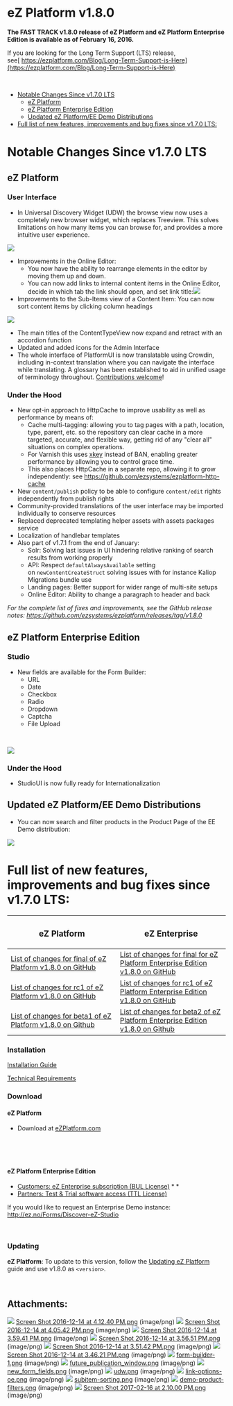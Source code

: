 #  eZ Platform v1.8.0

**The FAST TRACK v1.8.0 release of eZ Platform and eZ Platform Enterprise Edition is available as of February 16, 2016.**

If you are looking for the Long Term Support (LTS) release, see[ https://ezplatform.com/Blog/Long-Term-Support-is-Here](https://ezplatform.com/Blog/Long-Term-Support-is-Here)

 

-   [Notable Changes Since v1.7.0 LTS](#eZPlatformv1.8.0-NotableChangesSincev1.7.0LTS)
    -   [eZ Platform](#eZPlatformv1.8.0-eZPlatform)
    -   [eZ Platform Enterprise Edition](#eZPlatformv1.8.0-eZPlatformEnterpriseEdition)
    -   [Updated eZ Platform/EE Demo Distributions](#eZPlatformv1.8.0-UpdatedeZPlatform/EEDemoDistributions)
-   [Full list of new features, improvements and bug fixes since v1.7.0 LTS:](#eZPlatformv1.8.0-Fulllistofnewfeatures,improvementsandbugfixessincev1.7.0LTS:)

# Notable Changes Since v1.7.0 LTS

## eZ Platform

### User Interface

-   In Universal Discovery Widget (UDW) the browse view now uses a completely new browser widget, which replaces Treeview. This solves limitations on how many items you can browse for, and provides a more intuitive user experience.

![](attachments/33555269/33555699.png)

-   Improvements in the Online Editor:
    -   You now have the ability to rearrange elements in the editor by moving them up and down.
    -   You can now add links to internal content items in the Online Editor, decide in which tab the link should open, and set link title:![](attachments/33555269/33555700.png)
-   Improvements to the Sub-Items view of a Content Item: You can now sort content items by clicking column headings

![](attachments/33555269/33555701.png)

-   The main titles of the ContentTypeView now expand and retract with an accordion function
-   Updated and added icons for the Admin Interface
-   The whole interface of PlatformUI is now translatable using Crowdin, including in-context translation where you can navigate the interface while translating. A glossary has been established to aid in unified usage of terminology throughout. [Contributions welcome](https://crowdin.com/project/ezplatform)!

### Under the Hood

-   New opt-in approach to HttpCache to improve usability as well as performance by means of:
    -   Cache multi-tagging: allowing you to tag pages with a path, location, type, parent, etc. so the repository can clear cache in a more targeted, accurate, and flexible way, getting rid of any "clear all" situations on complex operations.
    -   For Varnish this uses [xkey](https://github.com/varnish/varnish-modules/blob/master/docs/vmod_xkey.rst) instead of BAN, enabling greater performance by allowing you to control grace time.
    -   This also places HttpCache in a separate repo, allowing it to grow independently: see <https://github.com/ezsystems/ezplatform-http-cache>
-   New `content/publish` policy to be able to configure `content/edit` rights independently from publish rights
-   Community-provided translations of the user interface may be imported individually to conserve resources
-   Replaced deprecated templating helper assets with assets packages service
-   Localization of handlebar templates
-   Also part of v1.7.1 from the end of January:
    -   Solr: Solving last issues in UI hindering relative ranking of search results from working properly
    -   API: Respect `defaultAlwaysAvailable` setting on `newContentCreateStruct` solving issues with for instance Kaliop Migrations bundle use
    -   Landing pages: Better support for wider range of multi-site setups
    -   Online Editor: Ability to change a paragraph to header and back

 *For the complete list of fixes and improvements, see the GitHub release notes: <https://github.com/ezsystems/ezplatform/releases/tag/v1.8.0>*

## eZ Platform Enterprise Edition

### Studio

-   New fields are available for the Form Builder:
    -   URL
    -   Date
    -   Checkbox
    -   Radio
    -   Dropdown
    -   Captcha
    -   File Upload

 

![](attachments/33555269/33555813.png)

### Under the Hood

-   StudioUI is now fully ready for Internationalization

## Updated eZ Platform/EE Demo Distributions

-   You can now search and filter products in the Product Page of the EE Demo distribution:

![](attachments/33555269/33555702.png)

# Full list of new features, improvements and bug fixes since v1.7.0 LTS:

<table>
<colgroup>
<col width="50%" />
<col width="50%" />
</colgroup>
<thead>
<tr class="header">
<th><h3 id="eZPlatformv1.8.0-eZPlatform.1">eZ Platform</h3></th>
<th><h3 id="eZPlatformv1.8.0-eZEnterprise">eZ Enterprise</h3></th>
</tr>
</thead>
<tbody>
<tr class="odd">
<td><a href="https://github.com/ezsystems/ezplatform/releases/tag/v1.8.0" class="external-link">List of changes for final of eZ Platform v1.8.0 on GitHub</a></td>
<td><a href="https://github.com/ezsystems/ezstudio/releases/tag/v1.8.0" class="external-link">List of changes for final for eZ Platform Enterprise Edition v1.8.0 on <span>GitHub</span></a> <span> </span></td>
</tr>
<tr class="even">
<td><a href="https://github.com/ezsystems/ezplatform/releases/tag/v1.8.0-rc1" class="external-link">List of changes for rc1 of eZ Platform v1.8.0 on GitHub</a></td>
<td><span><a href="https://github.com/ezsystems/ezstudio/releases/tag/v1.8.0-rc1" class="external-link">List of changes for rc1 of eZ Platform Enterprise Edition v1.8.0 on GitHub</a><br />
</span></td>
</tr>
<tr class="odd">
<td><a href="https://github.com/ezsystems/ezplatform/releases/tag/v1.8.0-beta1" class="external-link">List of changes for beta1 of eZ Platform v1.8.0 on Github</a></td>
<td><a href="https://github.com/ezsystems/ezstudio/releases/tag/v1.8.0-beta2" class="external-link">List of changes for beta2 of eZ Platform Enterprise Edition v1.8.0 on Github</a></td>
</tr>
</tbody>
</table>

### Installation

[Installation Guide](https://doc.ez.no/display/DEVELOPER/Step+1%3A+Installation)

 [Technical Requirements](31429536.html)

### Download

#### eZ Platform

-   Download at [eZPlatform.com](http://ezplatform.com/#download)

 

 

#### eZ Platform Enterprise Edition

-   [Customers: eZ Enterprise subscription (BUL License)](https://support.ez.no/Downloads) *
    *
-   [Partners: Test & Trial software access (TTL License)](https://support.ez.no/Downloads)

If you would like to request an Enterprise Demo instance: <http://ez.no/Forms/Discover-eZ-Studio>

 

### Updating

**eZ Platform**: To update to this version, follow the [Updating eZ Platform](https://doc.ez.no/display/DEVELOPER/Updating+eZ+Platform) guide and use v1.8.0 as `<version>`.

 

## Attachments:

![](images/icons/bullet_blue.gif) [Screen Shot 2016-12-14 at 4.12.40 PM.png](attachments/33555269/33555261.png) (image/png)
![](images/icons/bullet_blue.gif) [Screen Shot 2016-12-14 at 4.05.42 PM.png](attachments/33555269/33555262.png) (image/png)
![](images/icons/bullet_blue.gif) [Screen Shot 2016-12-14 at 3.59.41 PM.png](attachments/33555269/33555263.png) (image/png)
![](images/icons/bullet_blue.gif) [Screen Shot 2016-12-14 at 3.56.51 PM.png](attachments/33555269/33555264.png) (image/png)
![](images/icons/bullet_blue.gif) [Screen Shot 2016-12-14 at 3.51.42 PM.png](attachments/33555269/33555265.png) (image/png)
![](images/icons/bullet_blue.gif) [Screen Shot 2016-12-14 at 3.46.21 PM.png](attachments/33555269/33555266.png) (image/png)
![](images/icons/bullet_blue.gif) [form-builder-1.png](attachments/33555269/33555267.png) (image/png)
![](images/icons/bullet_blue.gif) [future\_publication\_window.png](attachments/33555269/33555268.png) (image/png)
![](images/icons/bullet_blue.gif) [new\_form\_fields.png](attachments/33555269/33555482.png) (image/png)
![](images/icons/bullet_blue.gif) [udw.png](attachments/33555269/33555699.png) (image/png)
![](images/icons/bullet_blue.gif) [link-options-oe.png](attachments/33555269/33555700.png) (image/png)
![](images/icons/bullet_blue.gif) [subitem-sorting.png](attachments/33555269/33555701.png) (image/png)
![](images/icons/bullet_blue.gif) [demo-product-filters.png](attachments/33555269/33555702.png) (image/png)
![](images/icons/bullet_blue.gif) [Screen Shot 2017-02-16 at 2.10.00 PM.png](attachments/33555269/33555813.png) (image/png)
